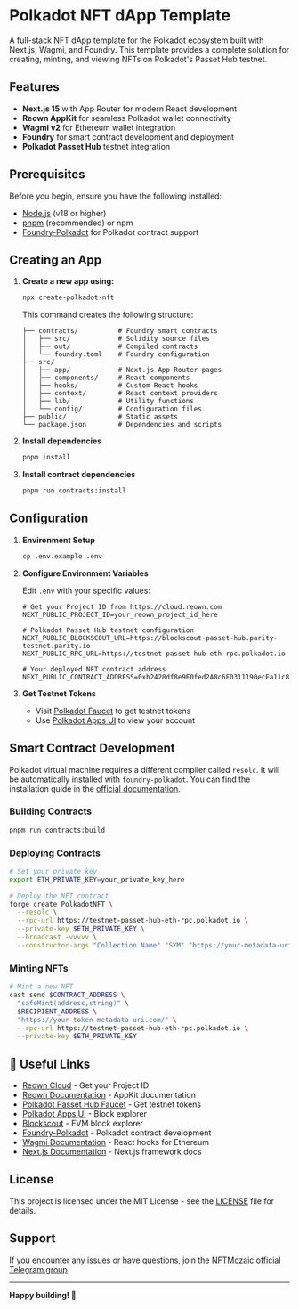 # Polkadot NFT dApp Template

A full-stack NFT dApp template for the Polkadot ecosystem built with Next.js, Wagmi, and Foundry. This template provides a complete solution for creating, minting, and viewing NFTs on Polkadot's Passet Hub testnet.

## Features

- **Next.js 15** with App Router for modern React development
- **Reown AppKit** for seamless Polkadot wallet connectivity
- **Wagmi v2** for Ethereum wallet integration
- **Foundry** for smart contract development and deployment
- **Polkadot Passet Hub** testnet integration

## Prerequisites

Before you begin, ensure you have the following installed:

- [Node.js](https://nodejs.org/) (v18 or higher)
- [pnpm](https://pnpm.io/) (recommended) or npm
- [Foundry-Polkadot](https://github.com/paritytech/foundry-polkadot) for Polkadot contract support

## Creating an App

1. **Create a new app using:**

   ```bash
   npx create-polkadot-nft
   ```

   This command creates the following structure:

   ```
   ├── contracts/          # Foundry smart contracts
   │   ├── src/            # Solidity source files
   │   ├── out/            # Compiled contracts
   │   └── foundry.toml    # Foundry configuration
   ├── src/
   │   ├── app/            # Next.js App Router pages
   │   ├── components/     # React components
   │   ├── hooks/          # Custom React hooks
   │   ├── context/        # React context providers
   │   ├── lib/            # Utility functions
   │   └── config/         # Configuration files
   ├── public/             # Static assets
   └── package.json        # Dependencies and scripts
   ```

2. **Install dependencies**

   ```bash
   pnpm install
   ```

3. **Install contract dependencies**
   ```bash
   pnpm run contracts:install
   ```

## Configuration

1. **Environment Setup**

   ```bash
   cp .env.example .env
   ```

2. **Configure Environment Variables**

   Edit `.env` with your specific values:

   ```env
   # Get your Project ID from https://cloud.reown.com
   NEXT_PUBLIC_PROJECT_ID=your_reown_project_id_here

   # Polkadot Passet Hub testnet configuration
   NEXT_PUBLIC_BLOCKSCOUT_URL=https://blockscout-passet-hub.parity-testnet.parity.io
   NEXT_PUBLIC_RPC_URL=https://testnet-passet-hub-eth-rpc.polkadot.io

   # Your deployed NFT contract address
   NEXT_PUBLIC_CONTRACT_ADDRESS=0xb2428df8e9E0fed2A8c6F0311190ecEa11c80c31
   ```

3. **Get Testnet Tokens**
   - Visit [Polkadot Faucet](https://faucet.polkadot.io/?parachain=1111) to get testnet tokens
   - Use [Polkadot Apps UI](https://polkadot.js.org/apps/?rpc=wss%3A%2F%2Ftestnet-passet-hub.polkadot.io#/explorer) to view your account

## Smart Contract Development

Polkadot virtual machine requires a different compiler called `resolc`. It will be automatically installed with `foundry-polkadot`. You can find the installation guide in the [official documentation](https://github.com/paritytech/foundry-polkadot?tab=readme-ov-file#1-installation-instruction).

### Building Contracts

```bash
pnpm run contracts:build
```

### Deploying Contracts

```bash
# Set your private key
export ETH_PRIVATE_KEY=your_private_key_here

# Deploy the NFT contract
forge create PolkadotNFT \
  --resolc \
  --rpc-url https://testnet-passet-hub-eth-rpc.polkadot.io \
  --private-key $ETH_PRIVATE_KEY \
  --broadcast -vvvvv \
  --constructor-args "Collection Name" "SYM" "https://your-metadata-uri.com/"
```

### Minting NFTs

```bash
# Mint a new NFT
cast send $CONTRACT_ADDRESS \
  "safeMint(address,string)" \
  $RECIPIENT_ADDRESS \
  "https://your-token-metadata-uri.com/" \
  --rpc-url https://testnet-passet-hub-eth-rpc.polkadot.io \
  --private-key $ETH_PRIVATE_KEY
```

## 🔗 Useful Links

- [Reown Cloud](https://cloud.reown.com) - Get your Project ID
- [Reown Documentation](https://docs.reown.com) - AppKit documentation
- [Polkadot Passet Hub Faucet](https://faucet.polkadot.io/?parachain=1111) - Get testnet tokens
- [Polkadot Apps UI](https://polkadot.js.org/apps/?rpc=wss%3A%2F%2Ftestnet-passet-hub.polkadot.io#/explorer) - Block explorer
- [Blockscout](https://blockscout-passet-hub.parity-testnet.parity.io/) - EVM block explorer
- [Foundry-Polkadot](https://github.com/paritytech/foundry-polkadot) - Polkadot contract development
- [Wagmi Documentation](https://wagmi.sh/) - React hooks for Ethereum
- [Next.js Documentation](https://nextjs.org/docs) - Next.js framework docs

## License

This project is licensed under the MIT License - see the [LICENSE](LICENSE) file for details.

## Support

If you encounter any issues or have questions, join the [NFTMozaic official Telegram group](https://t.me/nft_moz_support).

---

**Happy building! 🚀**
